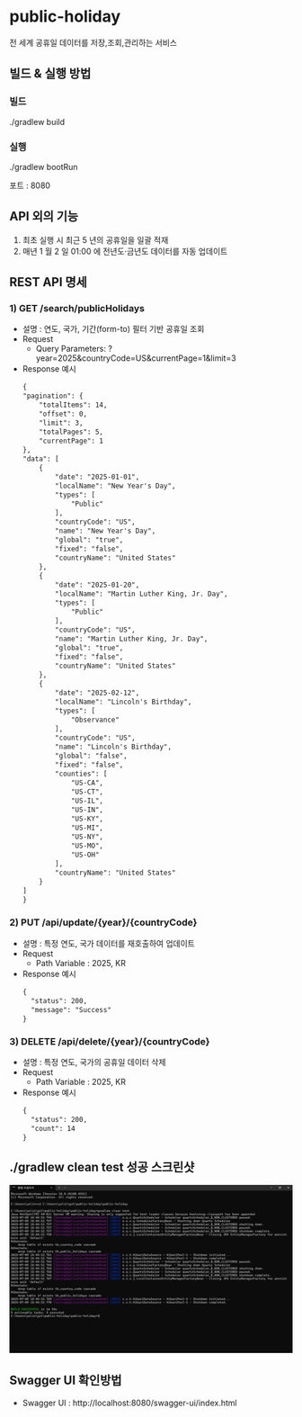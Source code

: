 # public-holiday
전 세계 공휴일 데이터를 저장,조회,관리하는 서비스

## 빌드 & 실행 방법
### 빌드
./gradlew build

### 실행
./gradlew bootRun

포트 : 8080

## API 외의 기능
1) 최초 실행 시 최근 5 년의 공휴일을 일괄 적재
2) 매년 1 월 2 일 01:00 에 전년도·금년도 데이터를 자동 업데이트

## REST API 명세

### 1) GET /search/publicHolidays
- 설명 : 연도, 국가, 기간(form-to) 필터 기반 공휴일 조회
- Request
  - Query Parameters: ?year=2025&countryCode=US&currentPage=1&limit=3
- Response 예시
    ```
    {
    "pagination": {
        "totalItems": 14,
        "offset": 0,
        "limit": 3,
        "totalPages": 5,
        "currentPage": 1
    },
    "data": [
        {
            "date": "2025-01-01",
            "localName": "New Year's Day",
            "types": [
                "Public"
            ],
            "countryCode": "US",
            "name": "New Year's Day",
            "global": "true",
            "fixed": "false",
            "countryName": "United States"
        },
        {
            "date": "2025-01-20",
            "localName": "Martin Luther King, Jr. Day",
            "types": [
                "Public"
            ],
            "countryCode": "US",
            "name": "Martin Luther King, Jr. Day",
            "global": "true",
            "fixed": "false",
            "countryName": "United States"
        },
        {
            "date": "2025-02-12",
            "localName": "Lincoln's Birthday",
            "types": [
                "Observance"
            ],
            "countryCode": "US",
            "name": "Lincoln's Birthday",
            "global": "false",
            "fixed": "false",
            "counties": [
                "US-CA",
                "US-CT",
                "US-IL",
                "US-IN",
                "US-KY",
                "US-MI",
                "US-NY",
                "US-MO",
                "US-OH"
            ],
            "countryName": "United States"
        }
    ]
  }
    ```

### 2) PUT /api/update/{year}/{countryCode}
- 설명 : 특정 연도, 국가 데이터를 재호출하여 업데이트
- Request
  - Path Variable : 2025, KR
- Response 예시
  ```
  {
    "status": 200,
    "message": "Success"
  }
  ```

### 3) DELETE /api/delete/{year}/{countryCode}
- 설명 : 특정 연도, 국가의 공휴일 데이터 삭제
- Request
  - Path Variable : 2025, KR
- Response 예시
  ```
  {
    "status": 200,
    "count": 14
  }
  ```

## ./gradlew clean test 성공 스크린샷

![테스트 성공 스크린샷](https://github.com/yelin1106/public-holiday/blob/main/gradlew-clean-test-success.png?raw=true)

## Swagger UI 확인방법
- Swagger UI : http://localhost:8080/swagger-ui/index.html

